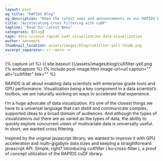 ```yaml
---
layout: post
og_title: "RAPIDS Blog"
og_description: "Read the latest news and announcements on our RAPIDS Blog"
title: "Accelerating Cross Filtering with cuDF"
tagline: "Read Our Latest News"
categories: [blog]
tags: data-science rapids cudf visualization data-visualization
author: aenemark
thumbnail_location: assets/images/blog/cuXfilter-yell-thumb.png
excerpt_separator: <!--more-->
---
```

{% capture url %} {{ site.baseurl }}/assets/images/blog/cuXfilter-yell.png {% endcapture %}
{% include post-image.html 
	image-url=url
	caption=""
	alt="cuXfilter" 
	link="" 
%}


RAPIDS is all about enabling data scientists with enterprise grade tools and GPU performance. Visualization being a key component in a data scientist’s toolbox, we are naturally working on ways to accelerate that experience.<!--more-->

I’m a huge advocate of data visualization. It’s one of the closest things we have to a universal language that can distill and communicate complex, supported ideas to a broad domain of audiences. And although the types of visualizations out there are as varied as the types of data, the ability to quickly explore concurrent views of multivariate data is universally useful. In short, we wanted cross filtering.

Inspired by the original javascript library, we wanted to improve it with GPU acceleration and multi-gigabyte data sizes and keeping a straightforward javascript API. Simple, right? Introducing cuXfilter ( ku-cross-filter ), a proof of concept utilization of the RAPIDS cuDF library.